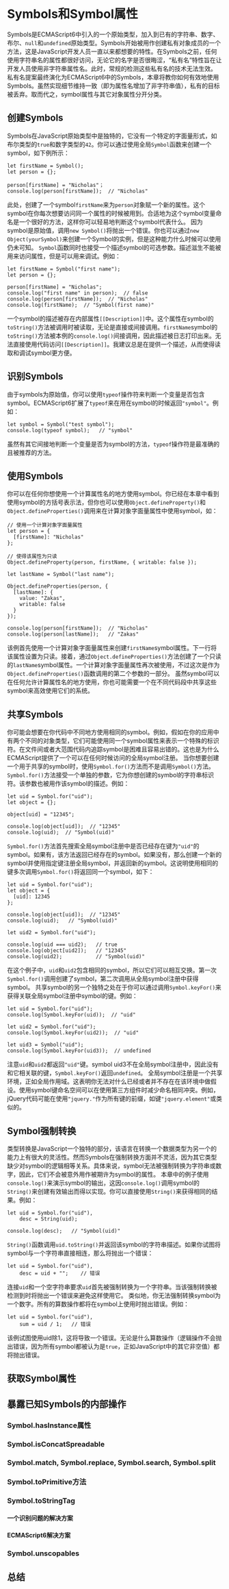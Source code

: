 # Symbols和Symbol属性
Symbols是ECMAScript6中引入的一个原始类型，加入到已有的字符串、数字、布尔、`null`和`undefined`原始类型。Symbols开始被用作创建私有对象成员的一个方法，这是JavaScript开发人员一直以来都想要的特性。在Symbols之前，任何使用字符串名的属性都很好访问，无论它的名字是否很晦涩，“私有名”特性旨在让开发人员使用非字符串属性名。此时，常规的检测这些私有名的技术无法生效。
私有名提案最终演化为ECMAScript6中的Symbols，本章将教你如何有效地使用Symbols。虽然实现细节维持一致（即为属性名增加了非字符串值），私有的目标被丢弃。取而代之，symbol属性与其它对象属性分开分类。
## 创建Symbols
Symbols在JavaScript原始类型中是独特的，它没有一个特定的字面量形式，如布尔类型的`true`和数字类型的`42`。你可以通过使用全局`Symbol`函数来创建一个symbol，如下例所示：
```
let firstName = Symbol();
let person = {};

person[firstName] = "Nicholas"；
console.log(person[firstName]);  // "Nicholas"
```
此处，创建了一个symbol`firstName`来为`person`对象赋一个新的属性。这个symbol在你每次想要访问同一个属性的时候被用到。合适地为这个symbol变量命名是一个很好的方法，这样你可以轻易地判断这个symbol代表什么。
因为symbol是原始值，调用`new Symbol()`将抛出一个错误。你也可以通过`new Object(yourSymbol)`来创建一个Symbol的实例，但是这种能力什么时候可以使用仍未可知。
`Symbol`函数同时也接受一个描述symbol的可选参数。描述滋生不能被用来访问属性，但是可以用来调试。例如：
```
let firstName = Symbol("first name");
let person = {};

person[firstName] = "Nicholas";
console.log("first name" in person);  // false
console.log(person[firstName]);  // "Nicholas"
console.log(firstName);  // "Symbol(first name)"
```
一个symbol的描述被存在内部属性`[[Description]]`中。这个属性在symbol的`toString()`方法被调用时被读取，无论是直接或间接调用。`firstName`symbol的`toString()`方法被本例的`console.log()`间接调用，因此描述被日志打印出来。无法直接使用代码访问`[[Description]]`。我建议总是在提供一个描述，从而使得读取和调试symbol更方便。
## 识别Symbols
由于symbols为原始值，你可以使用`typeof`操作符来判断一个变量是否包含symbol。ECMAScript6扩展了`typeof`来在用在symbol的时候返回`"symbol"`。例如：
```
let symbol = Symbol("test symbol");
console.log(typeof symbol);   // "symbol"
```
虽然有其它间接地判断一个变量是否为symbol的方法，`typeof`操作符是最准确的且被推荐的方法。
## 使用Symbols
你可以在任何你想使用一个计算属性名的地方使用symbol。你已经在本章中看到使用symbol的方括号表示法，但你也可以使用`Object.defineProperty()`和`Object.defineProperties()`调用来在计算对象字面量属性中使用symbol，如：
```
// 使用一个计算对象字面量属性
let person = {
  [firstName]: "Nicholas"
};

// 使得该属性为只读
Object.defineProperty(person, firstName, { writable: false });

let lastName = Symbol("last name");

Object.defineProperties(person, {
  [lastName]: {
    value: "Zakas",
    writable: false
  }
});

console.log(person[firstName]);  // "Nicholas"
console.log(person[lastName]);   // "Zakas"
```
该例首先使用一个计算对象字面量属性来创建`firstName`symbol属性。下一行将该属性设置为只读。接着，通过`Object.defineProperties()`方法创建了一个只读的`lastName`symbol属性。一个计算对象字面量属性再次被使用，不过这次是作为`Object.defineProperties()`函数调用的第二个参数的一部分。
虽然symbol可以在任何允许计算属性名的地方使用，你也可能需要一个在不同代码段中共享这些symbol来高效使用它们的系统。
## 共享Symbols
你可能会想要在你代码中不同地方使用相同的symbol。例如，假如在你的应用中有两个不同的对象类型，它们可能使用同一个symbol属性来表示一个特殊的标识符。在文件间或者大范围代码内追踪symbol是困难且容易出错的。这也是为什么ECMAScript提供了一个可以在任何时候访问的全局symbol注册。
当你想要创建一个用于共享的symbol时，使用`Symbol.for()`方法而不是调用`Symbol()`方法。`Symbol.for()`方法接受一个单独的参数，它为你想创建的symbol的字符串标识符。该参数也被用作该symbol的描述。例如：
```
let uid = Symbol.for("uid");
let object = {};

object[uid] = "12345";

console.log(object[uid]);  // "12345"
console.log(uid);  // "Symbol(uid)"
```
`Symbol.for()`方法首先搜索全局symbol注册中是否已经存在键为`"uid"`的symbol。如果有，该方法返回已经存在的symbol。如果没有，那么创建一个新的symbol并使用指定键注册全局symbol，并返回新的symbol。这说明使用相同的键多次调用`Symbol.for()`将返回同一个symbol，如下：
```
let uid = Symbol.for("uid");
let object = {
  [uid]: 12345
};

console.log(object[uid]);  // "12345"
console.log(uid);   // "Symbol(uid)"

let uid2 = Symbol.for("uid");

console.log(uid === uid2);   // true
console.log(object[uid2]);   // "12345"
console.log(uid2);           // "Symbol(uid)"
```
在这个例子中，`uid`和`uid2`包含相同的symbol，所以它们可以相互交换。第一次`Symbol.for()`调用创建了symbol，第二次调用从全局symbol注册中获得symbol。
共享symbol的另一个独特之处在于你可以通过调用`Symbol.keyFor()`来获得关联全局symbol注册中symbol的键。例如：
```
let uid = Symbol.for("uid");
console.log(Symbol.keyFor(uid));  // "uid"

let uid2 = Symbol.for("uid");
console.log(Symbol.keyFor(uid2));  // "uid"

let uid3 = Symbol("uid");
console.log(Symbol.keyFor(uid3));  // undefined
```
注意`uid`和`uid2`都返回`"uid"`键。symbol uid3不在全局symbol注册中，因此没有和它相关联的键，`Symbol.keyFor()`返回`undefined`。
全局symbol注册是一个共享环境，正如全局作用域。这表明你无法对什么已经或者并不存在在该环境中做假设。使用symbol键命名空间可以在使用第三方组件时减少命名相同冲突。例如，jQuery代码可能在使用`"jquery."`作为所有键的前缀，如键`"jquery.element"`或类似的。
## Symbol强制转换
类型转换是JavaScript一个独特的部分，该语言在转换一个数据类型为另一个的能力上有很大的灵活性。然而Symbols在强制转换方面并不灵活，因为其它类型缺少对symbol的逻辑相等关系。具体来说，symbol无法被强制转换为字符串或数字，因此，它们不会被意外用作被期许为symbol的属性。
本章中的例子使用`console.log()`来演示symbol的输出，这因`console.log()`调用symbol的`String()`来创建有效输出而得以实现。你可以直接使用`String()`来获得相同的结果。例如：
```
let uid = Symbol.for("uid"),
    desc = String(uid);

console.log(desc);   // "Symbol(uid)"
```
`String()`函数调用`uid.toString()`并返回该symbol的字符串描述。如果你试图将symbol与一个字符串直接相连，那么将抛出一个错误：
```
let uid = Symbol.for("uid"),
    desc = uid + "";    // 错误
```
连接`uid`和一个空字符串要求`uid`首先被强制转换为一个字符串。当该强制转换被检测到时将抛出一个错误来避免这样使用它。
类似地，你无法强制转换symbol为一个数字。所有的算数操作都将在symbol上使用时抛出错误。例如：
```
let uid = Symbol.for("uid"),
    sum = uid / 1;   // 错误
```
该例试图使用uid除1，这将导致一个错误。无论是什么算数操作（逻辑操作不会抛出错误，因为所有symbol都被认为是`true`，正如JavaScript中的其它非空值）都将抛出错误。
## 获取Symbol属性
## 暴露已知Symbols的内部操作
### Symbol.hasInstance属性
### Symbol.isConcatSpreadable
### Symbol.match, Symbol.replace, Symbol.search, Symbol.split
### Symbol.toPrimitive方法
### Symbol.toStringTag
#### 一个识别问题的解决方案
#### ECMAScript6解决方案
### Symbol.unscopables
## 总结
